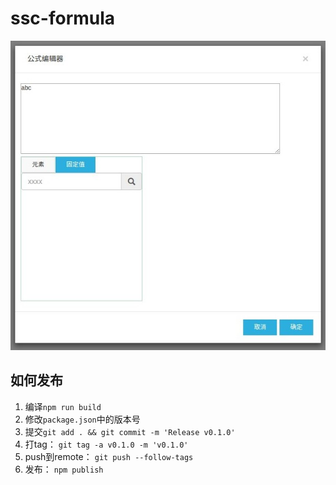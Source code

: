 # ssc-formula

![](screenshot_20170413_005.jpg)

## 如何发布

1. 编译`npm run build`
2. 修改`package.json`中的版本号
3. 提交`git add . && git commit -m 'Release v0.1.0'`
4. 打tag： `git tag -a v0.1.0 -m 'v0.1.0'`
5. push到remote： `git push --follow-tags`
6. 发布： `npm publish`
